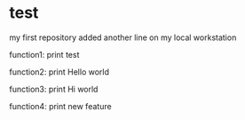 ﻿# test
my first repository
added another line on my local workstation


function1:
 print test

function2:
  print Hello world

function3:
  print Hi world
  
function4:
  print new feature
